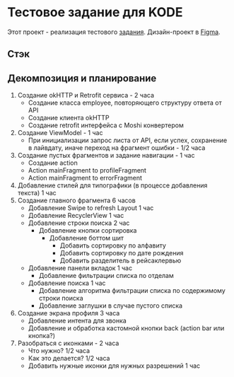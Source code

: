 # Тестовое задание для KODE
Этот проект - реализация тестового [задания](https://github.com/appKODE/trainee-test-android).
Дизайн-проект в [Figma](https://www.figma.com/file/GRRKONipVClULsfdCAuVs1/KODE-Trainee-Dev-%D0%9E%D1%81%D0%B5%D0%BD%D1%8C'21?node-id=1-410&t=QBlvco1AutF9YUXp-0).
## Стэк

## Декомпозиция и планирование

1. Создание okHTTP и Retrofit сервиса - 2 часа
   - Создание класса employee, повторяющего структуру ответа от API 
   - Создание клиента okHTTP
   - Создание retrofit интерфейса с Moshi конвертером
2. Создание ViewModel - 1 час
   - При инициализации запрос листа от API, если успех, сохранение в лайвдату, иначе переход на фрагмент ошибки - 1/2 часа
3. Создание пустых фрагментов и задание навигации - 1 час
   - Создание action
   - Action mainFragment to profileFragment
   - Action mainFragment to errorFragment
4. Добавление стилей для типографики (в процессе добавления текста) 1 час 
5. Создание главного фрагмента 6 часов
   - Добавление Swipe to refresh Layout 1 час 
   - Добавление RecyclerView 1 час 
   - Добавление строки поиска 2 час 
     - Добавление кнопки сортировка
       - Добавление боттом шит
         - Добавить сортировку по алфавиту
         - Добавить сортировку по дате рождения
         - Добавить разделитель в рейсаклервью
   - Добавление панели вкладок 1 час 
     - Добавление фильтрации списка по отделам
   - Добавление поиска 1 час
     - Добавление алгоритма фильтрации списка по содержимому строки поиска
     - Добавление заглушки в случае пустого списка
6. Создание экрана профиля 3 часа
   - Добавление интента для звонка
   - Добавление и обработка кастомной кнопки back (action bar или кнопка?)
7. Разобраться с иконками - 2 часа
   - Что нужно? 1/2 часа
   - Как это делается? 1/2 часа
   - Добавить нужные иконки для нужных разрешений 1 час
